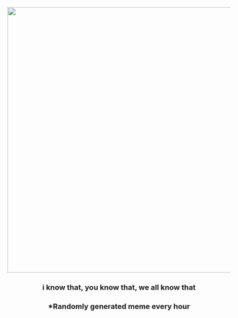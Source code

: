 <p align="center">
        <img src="https://i.redd.it/zggyy7aj0fm91.gif" width="600" height="600">
        </p>
        <h3 align="center">i know that, you know that, we all know that</h3>
        <h3 align="center">*Randomly generated meme every hour</h3>
    